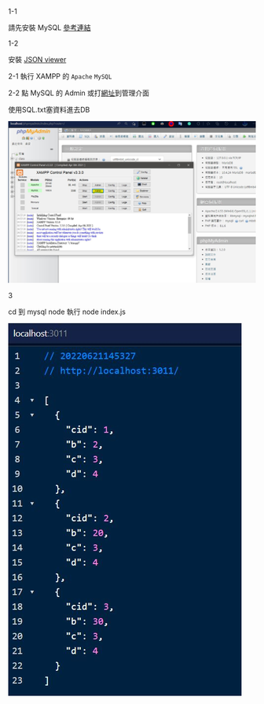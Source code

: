 1-1

請先安裝 MySQL [參考連結](https://hackmd.io/@dpes5407/HkPyqOpu9)

1-2

安裝 [JSON viewer](https://chrome.google.com/webstore/detail/json-viewer/gbmdgpbipfallnflgajpaliibnhdgobh)

2-1
執行 XAMPP 的
`Apache`
`MySQL`

2-2 點 MySQL 的 Admin 或打[網址](http://localhost/phpmyadmin/index.php?route=/)到管理介面

使用SQL.txt塞資料進去DB

![圖1](./img1.JPG)

3

cd 到 mysql
node 執行 node index.js

![圖2](./img2.JPG)

